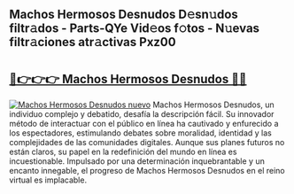 ## Machos Hermosos Desnudos D𝚎sn𝚞dos filtr𝚊dos - Parts-QYe Vid𝚎os f𝚘tos - N𝚞evas filtr𝚊ciones atr𝚊ctivas Pxz00

# <h2><a href="http://mbcmq7.tromn.icu/?c=Machos+Hermosos+Desnudos">🔗👉👉👉 Machos Hermosos Desnudos 🔗🔗</a></h2>

[![Machos Hermosos Desnudos nuevo](https://i.imgur.com/pEAQMta.gif)](http://mbcmq7.tromn.icu/?c=Machos+Hermosos+Desnudos)
Machos Hermosos Desnudos, un individuo complejo y debatido, desafía la descripción fácil. Su innovador método de interactuar con el público en línea ha cautivado y enfurecido a los espectadores, estimulando debates sobre moralidad, identidad y las complejidades de las comunidades digitales. Aunque sus planes futuros no están claros, su papel en la redefinición del mundo en línea es incuestionable. Impulsado por una determinación inquebrantable y un encanto innegable, el progreso de Machos Hermosos Desnudos en el reino virtual es implacable.
